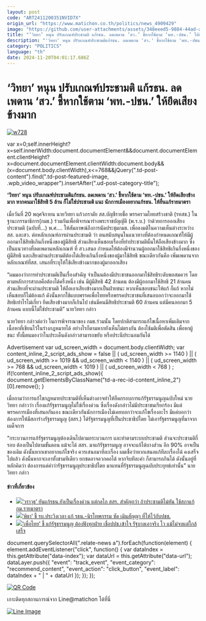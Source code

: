 ```yaml
---
layout: post
code: "ART2411200351NVID7X"
origin_url: "https://www.matichon.co.th/politics/news_4909429"
image: "https://github.com/user-attachments/assets/348eeed5-9884-44ad-a6d2-4582b2e22cc7"
title: "‘วิทยา’ หนุน ปรับเกณฑ์ประชามติ แก้รธน. ลดเพดาน ‘สว.’ ชี้หากใช้ตาม ‘พท.-ปชน.’ ให้ยึดเสียงข้างมาก"
description: "'วิทยา' หนุน ปรับเกณฑ์ประชามติแก้รธน. ลดเพดาน 'สว.' ชี้หากใช้ตาม 'พท.-ปชน.' ให้ยึดเสียงข้างมาก หากคนมาใช้สิทธิ 5 ล้าน ก็ไม่ใช่ประชามติ แนะ"
category: "POLITICS"
language: "th"
date: 2024-11-20T04:01:17.686Z
---
```


# ‘วิทยา’ หนุน ปรับเกณฑ์ประชามติ แก้รธน. ลดเพดาน ‘สว.’ ชี้หากใช้ตาม ‘พท.-ปชน.’ ให้ยึดเสียงข้างมาก

[![](https://www.matichon.co.th/wp-content/uploads/2024/11/w728-2.jpg "w728")](https://www.matichon.co.th/wp-content/uploads/2024/11/w728-2.jpg)

var x=0;self.innerHeight?x=self.innerWidth:document.documentElement&&document.documentElement.clientHeight?x=document.documentElement.clientWidth:document.body&&(x=document.body.clientWidth),x<=768&&jQuery(".td-post-content").find(".td-post-featured-image, .wpb\_video\_wrapper").insertAfter(".ud-post-category-title");

**‘วิทยา’ หนุน ปรับเกณฑ์ประชามติแก้รธน. ลดเพดาน ‘สว.’ ชี้หากใช้ตาม ‘พท.-ปชน.’ ให้ยึดเสียงข้างมาก หากคนมาใช้สิทธิ 5 ล้าน ก็ไม่ใช่ประชามติ แนะ นักการเมืองอยากแก้รธน. ให้ยื่นแก้รายมาตรา**

เมื่อวันที่ 20 พฤศจิกายน นายวิทยา แก้วภราดัย สส.บัญชีรายชื่อ พรรครวมไทยสร้างชาติ (รทสช.) ในฐานะกรรมาธิการ(กมธ.) ร่วมกันเพื่อพิจารณาร่างพระราชบัญญัติ (พ.ร.บ.) ว่าด้วยการออกเสียงประชามติ (ฉบับที่…) พ.ศ…. ให้สัมภาษณ์ถึงการนัดประชุมกมธ. เพื่อลงมติในความเห็นต่างระหว่าง สส. และสว. ต่อหลักเกณฑ์การผ่านประชามติ ว่า ตนสนับสนุนในแนวทางที่ต้องกำหนดเกณฑ์ให้มีผู้ออกมาใช้สิทธิเกินกึ่งหนึ่งของผู้มีสิทธิ ส่วนเสียงเห็นชอบเรื่องที่ทำประชามตินั้นให้ถือเสียงข้างมาก ซึ่งเป็นแนวทางที่ลดเพดานหลักเกณฑ์ ที่ สว.เสนอ กำหนดให้ต้องมีจำนวนผู้ออกมาใช้สิทธิเกินกึ่งหนึ่งของผู้มีสิทธิ และเสียงผ่านประชามติต้องได้เสียงเกินกึ่งหนึ่งของผู้มาใช้สิทธิ ขณะเดียวกันคือ เพิ่มเพดานจากหลักเกณฑ์ที่สส. เสนอที่ระบุให้ใช้เสียงข้างมากของผู้มาออกเสียง

“ผมมองว่าการทำประชามติเป็นเรื่องสำคัญ จำเป็นนต้องมีประชาชนออกมาใช้สิทธิระดับพอสมควร โดยตามหลักการสากลคือต้องได้ครึ่งหนึ่ง เช่น มีผู้มีสิทธิ 42 ล้านคน ต้องมีผู้ออกมาใช้สิทธิ 21 ล้านคน ส่วนเสียงที่จะผ่านประชามติ ให้ถือเอาเสียงข้างมากเป็นฝ่ายชนะ หากเห็นชอบชนะให้แก้ ก็แก้ หากไม่เห็นชอบก็ไม่ต้องแก้ ดังนั้นหากใช้แบบพรรคเพื่อไทยหรือพรรคประชาชนที่เสนอบอกว่าจะออกมาใช้สิทธิเท่าไรไม่เกี่ยว ยึดเสียงข้างมากก็เกินไป เช่นมีคนมีสิทธิประชามติ 60 ล้านคน แต่มีคนออกมา 5 ล้านคน แบบนี้ไม่ใช่ประชามติ” นายวิทยา กล่าว

นายวิทยา กล่าวต่อว่า ในการพิจารณาของ กมธ.ร่วมนั้น โดยปกติสามารถแก้ไขเนื้อหาเพิ่มเติมจากเนื้อหาที่เขียนไว้ในร่างกฎหมายได้ อย่างไรก็ตามหากยังเห็นไม่ตรงกัน ต้องใช้มติเพื่อตัดสิน เพื่อหาผู้ชนะ ทั้งนี้ตนมองว่าในประเด็นดังกล่าวสามารถขยับ หรือประนีประนอมกันได้

Advertisement var ud\_screen\_width = document.body.clientWidth; var content\_inline\_2\_script\_ads\_show = false || ( ud\_screen\_width >= 1140 ) || ( ud\_screen\_width >= 1019 && ud\_screen\_width < 1140 ) || ( ud\_screen\_width >= 768 && ud\_screen\_width < 1019 ) || ( ud\_screen\_width < 768 ) ; if(!content\_inline\_2\_script\_ads\_show){ document.getElementsByClassName("td-a-rec-id-content\_inline\_2")\[0\].remove(); }

เมื่อถามว่าการแก้ไขกฎหมายประชามติที่เห็นต่างอาจทำให้ยืดกรอบการแก้รัฐธรรมนูญฉบับใหม่ นายวิทยา กล่าวว่า เรื่องแก้รัฐธรรมนูญไม่ใช่เรื่องด่วน ซึ่งเรื่องดังกล่าวไม่มีประชาชนเรียกร้อง มีแต่พรรคการเมืองที่เสนอกันเอง ขณะเดียวกันนักการเมืองไม่เคยบอกว่าจะแก้ไขเรื่องอะไร มีแค่บอกว่าต้องการให้มีสภาร่างรัฐธรรมนูญ (สสร.) ได้รัฐธรรมนูญที่เป็นประชาธิปไตย ไม่เอารัฐธรรมนูญที่มาจากเผด็จการ

“กระบวนการแก้รัฐธรรมนูญต้องเดินไปตามกระบวนการ และทำตามระบบประชามติ ส่วนจะประชามติกี่รอบ ต้องเป็นไปตามขั้นตอน แม้จะได้ สสร. มาแก้รัฐธรรมนูญ อาจจะแก้ได้บางส่วน อีก 90% อาจเป็นของเดิม ดังนั้นหากเขาอยากแก้ไขจริง ควรเสนอมาทีละเรื่อง ผมเชื่อว่าหากเสนอแก้ทีละเรื่องได้ คงเสร็จไปแล้ว ดังนั้นหากจะเอาทั้งชามทีเดียว ยกซดอาจลวกคอได้ หากจิบทีละคำ ก็สามารถกินได้ ดังนั้นอยู่ที่หลักคิดว่า ต้องการแค่คำว่ารัฐธรรมนูญประชาธิปไตย มาแทนที่รัฐธรรมนูญฉบับประยุทธ์เท่านั้น” นายวิทยา กล่าว

#### ข่าวที่เกี่ยวข้อง

*   [![](https://www.matichon.co.th/wp-content/uploads/2024/11/wa728-1.jpg)‘วราวุธ’ ยันแก้รธน.ยังเป็นเรื่องด่วน แต่กลไก สสร. สำคัญกว่า ถ้าประชามติไม่ทัน ใช้สภาแก้กม.รายมาตรา](https://www.matichon.co.th/politics/news_4882742)
*   [![](https://www.matichon.co.th/wp-content/uploads/2024/10/pita728-1.jpg)‘พิธา’ ชี้ รบ.ประวิงเวลา แก้ รธน.-นิรโทษกรรม ซัด เมินสัญญา ที่ให้ไว้กับปชช.](https://www.matichon.co.th/politics/news_4874996)
*   [![](https://www.matichon.co.th/wp-content/uploads/2024/10/an728-4.jpg)‘เพื่อไทย’ ชี้ แก้รัฐธรรมนูญ ต้องฟังทุกฝ่าย เชื่อปปช.เข้าใจ รัฐบาลเอาจริง โว แม้ไม่จบแต่ใกล้เสร็จ](https://www.matichon.co.th/politics/news_4844598)

document.querySelectorAll(".relate-news a").forEach(function(element) { element.addEventListener("click", function() { var dataIndex = this.getAttribute("data-index"); var dataUrl = this.getAttribute("data-url"); dataLayer.push({ "event": "track\_event", "event\_category": "recommend\_content", "event\_action": "click\_button", "event\_label": dataIndex + " | " + dataUrl }); }); });

[![QR Code](https://www.matichon.co.th/wp-content/uploads/2023/07/wob1371z.jpg)](https://lin.ee/ht0nDxX)

เกาะติดทุกสถานการณ์จาก Line@matichon ได้ที่นี่

[![Line Image](https://www.matichon.co.th/wp-content/uploads/2023/07/th.png)](https://lin.ee/ht0nDxX)